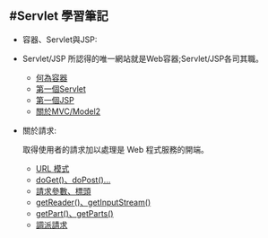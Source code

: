 #Servlet 學習筆記
---

- 容器、Servlet與JSP:
-
  Servlet/JSP 所認得的唯一網站就是Web容器;Servlet/JSP各司其職。

  - [何為容器]()
  - [第一個Servlet]()
  - [第一個JSP]()
  - [關於MVC/Model2]()


- 關於請求:

  取得使用者的請求加以處理是 Web 程式服務的開端。

  - [URL 模式]()
  - [doGet()、doPost()...]()
  - [請求參數、標頭]()
  - [getReader()、getInputStream()]()
  - [getPart()、getParts()]()
  - [調派請求]()
